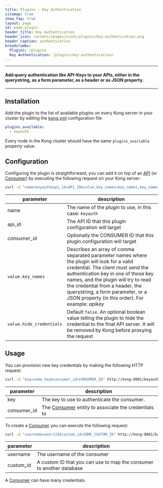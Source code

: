 ```yaml
---
title: Plugins - Key Authentication
sitemap: true
show_faq: true
layout: page
id: page-plugin
header_title: Key Authentication
header_icon: /assets/images/icons/plugins/key-authentication.png
header_caption: authentication
breadcrumbs:
  Plugins: /plugins
  Key Authentication: /plugins/key-authentication/
---
```


---

#### Add query authentication like API-Keys to your APIs, either in the querystring, as a form parameter, as a header or as JSON property.

---

## Installation

<!---
Make sure every Kong server in your cluster has the required dependency by executing:

```bash
$ kong install keyauth
```
-->

Add the plugin to the list of available plugins on every Kong server in your cluster by editing the [kong.yml](http://localhost:9000/docs/getting-started/#configuration) configuration file

```yaml
plugins_available:
  - keyauth
```

Every node in the Kong cluster should have the same `plugins_available` property value.

## Configuration

Configuring the plugin is straightforward, you can add it on top of an [API](/docs/api/#api-object) (or [Consumer](/docs/api/#consumer-object)) by executing the following request on your Kong server:

```bash
curl -d "name=keyauth&api_id=API_ID&value.key_names=key_name1,key_name2" http://kong:8001/plugins_configurations/
```

| parameter                    | description                                                |
|------------------------------|------------------------------------------------------------|
| name                         | The name of the plugin to use, in this case: `keyauth`   |
| api_id                       | The API ID that this plugin configuration will target             |
| *consumer_id*             | Optionally the CONSUMER ID that this plugin configuration will target |
| `value.key_names`                  | Describes an array of comma separated parameter names where the plugin will look for a valid credential. The client must send the authentication key in one of those key names, and the plugin will try to read the credential from a header, the querystring, a form parameter, or a JSON property (in this order). For example: *apikey*  |
| `value.hide_credentials`           | Default `false`. An optional boolean value telling the plugin to hide the credential to the final API server. It will be removed by Kong before proxying the request |

## Usage

You can provision new key credentials by making the following HTTP request:

```bash
curl -d "key=some_key&consumer_id=CONSUMER_ID" http://kong:8001/keyauth_credentials/
```

| parameter                    | description                                                |
|------------------------------|------------------------------------------------------------|
| key                         | The key to use to authenticate the consumer.   |
| consumer_id             | The [Consumer](/docs/api/#consumer-object) entity to associate the credentials to |

To create a [Consumer](/docs/api/#consumer-object) you can execute the following request:

```bash
curl -d "username=user123&custom_id=SOME_CUSTOM_ID" http://kong:8001/basicauth_credentials/
```

| parameter                    | description                                                |
|------------------------------|------------------------------------------------------------|
| username                         | The username of the consumer   |
| custom_id                       | A custom ID that you can use to map the consumer to another database |

A [Consumer](/docs/api/#consumer-object) can have many credentials.
